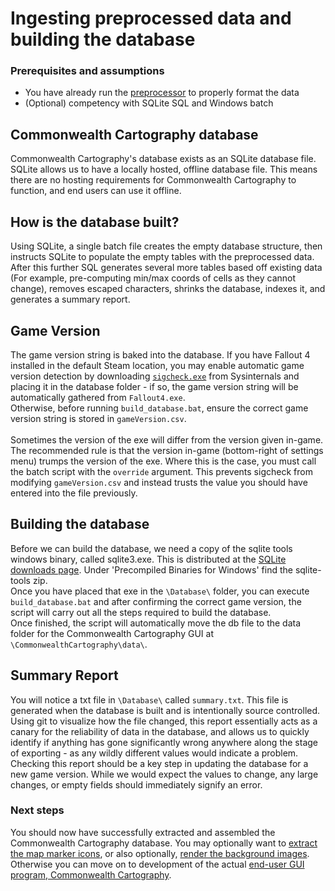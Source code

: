 # Ingesting preprocessed data and building the database

### Prerequisites and assumptions
* You have already run the [preprocessor](Preprocessor.md) to properly format the data
* (Optional) competency with SQLite SQL and Windows batch

## Commonwealth Cartography database
Commonwealth Cartography's database exists as an SQLite database file. SQLite allows us to have a locally hosted, offline database file. This means there are no hosting requirements for Commonwealth Cartography to function, and end users can use it offline.

## How is the database built?
Using SQLite, a single batch file creates the empty database structure, then instructs SQLite to populate the empty tables with the preprocessed data. After this further SQL generates several more tables based off existing data (For example, pre-computing min/max coords of cells as they cannot change), removes escaped characters, shrinks the database, indexes it, and generates a summary report.

## Game Version
The game version string is baked into the database. If you have Fallout 4 installed in the default Steam location, you may enable automatic game version detection by downloading [`sigcheck.exe`](https://docs.microsoft.com/en-gb/sysinternals/downloads/sigcheck) from Sysinternals and placing it in the database folder - if so, the game version string will be automatically gathered from `Fallout4.exe`.<br/>
Otherwise, before running `build_database.bat`, ensure the correct game version string is stored in `gameVersion.csv`.<br/>
<br/>
Sometimes the version of the exe will differ from the version given in-game. The recommended rule is that the version in-game (bottom-right of settings menu) trumps the version of the exe. Where this is the case, you must call the batch script with the `override` argument. This prevents sigcheck from modifying `gameVersion.csv` and instead trusts the value you should have entered into the file previously.

## Building the database
Before we can build the database, we need a copy of the sqlite tools windows binary, called sqlite3.exe. This is distributed at the [SQLite downloads page](https://www.sqlite.org/download.html). Under 'Precompiled Binaries for Windows' find the sqlite-tools zip.<br/>
Once you have placed that exe in the `\Database\` folder, you can execute `build_database.bat` and after confirming the correct game version, the script will carry out all the steps required to build the database.<br/>
Once finished, the script will automatically move the db file to the data folder for the Commonwealth Cartography GUI at `\CommonwealthCartography\data\`.

## Summary Report
You will notice a txt file in `\Database\` called `summary.txt`. This file is generated when the database is built and is intentionally source controlled.<br/>
Using git to visualize how the file changed, this report essentially acts as a canary for the reliability of data in the database, and allows us to quickly identify if anything has gone significantly wrong anywhere along the stage of exporting - as any wildly different values would indicate a problem.<br/>
Checking this report should be a key step in updating the database for a new game version. While we would expect the values to change, any large changes, or empty fields should immediately signify an error.

### Next steps
You should now have successfully extracted and assembled the Commonwealth Cartography database. You may optionally want to [extract the map marker icons](IconExtraction.md), or also optionally, [render the background images](BackgroundRendering.md). Otherwise you can move on to development of the actual [end-user GUI program, Commonwealth Cartography](GUI.md).
